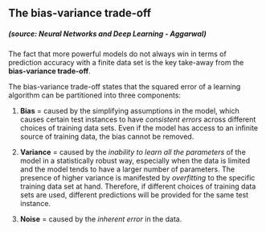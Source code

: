 ## The bias-variance trade-off

##### *(source: Neural Networks and Deep Learning - Aggarwal)*

The fact that more powerful models do not always win in terms of prediction accuracy with a finite
data set is the key take-away from the **bias-variance trade-off**.

The bias-variance trade-off states that the squared error of a learning algorithm can be partitioned into three components:

1. **Bias** = caused by the simplifying assumptions in the model, which
causes certain test instances to have *consistent errors* across different choices of training data sets. Even if the model has access to an infinite source of training data, the
bias cannot be removed. 

2. **Variance** = caused by the *inability to learn all the parameters* of the model
in a statistically robust way, especially when the data is limited and the model tends
to have a larger number of parameters. The presence of higher variance is manifested
by *overfitting* to the specific training data set at hand. Therefore, if different choices
of training data sets are used, different predictions will be provided for the same
test instance. 

3. **Noise** = caused by the *inherent error* in the data. 

